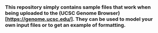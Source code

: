 ### This repository simply contains sample files that work when being uploaded to the (UCSC Genome Browser)[https://genome.ucsc.edu/]. They can be used to model your own input files or to get an example of formatting.
